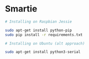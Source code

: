 # Smartie

```sh
# Installing on Raspbian Jessie

sudo apt-get install python-pip
sudo pip install -r requirements.txt
```

```sh
# Installing on Ubuntu (alt approach)

sudo apt-get install python3-serial
```

